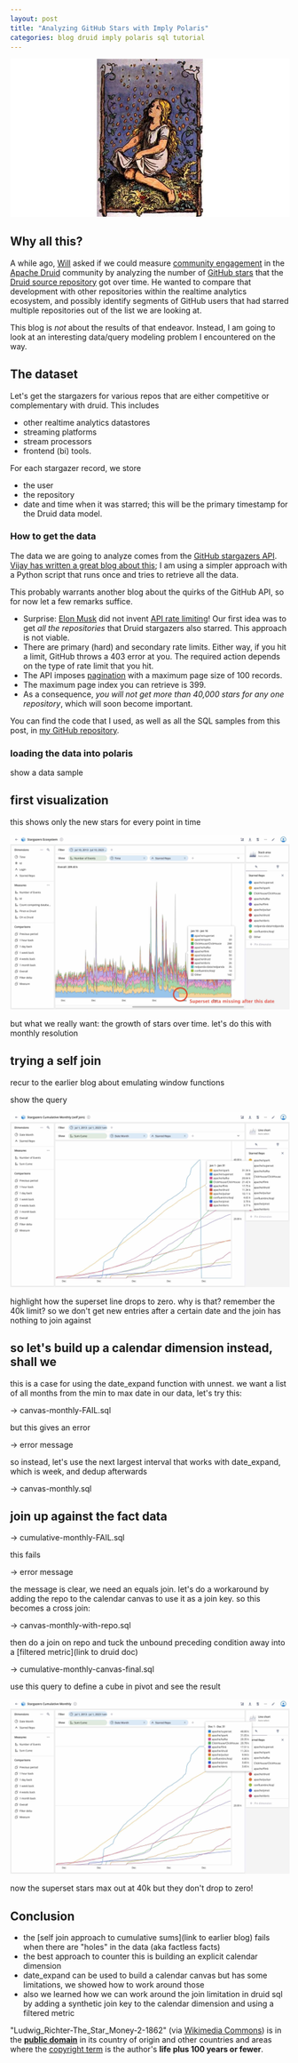 ```yaml
---
layout: post
title: "Analyzing GitHub Stars with Imply Polaris"
categories: blog druid imply polaris sql tutorial
---
```


![Sterntaler drawing](/assets/2023-07-12-01-Ludwig_Richter-The_Star_Money-2-1862.jpg)

## Why all this?

A while ago, [Will](https://twitter.com/whycaniuse) asked if we could measure [community engagement](https://www.swyx.io/measuring-devrel) in the [Apache Druid](https://druid.apache.org/) community by analyzing the number of [GitHub stars](https://docs.github.com/en/rest/activity/starring) that the [Druid source repository](https://github.com/apache/druid) got over time. He wanted to compare that development with other repositories within the realtime analytics ecosystem, and possibly identify segments of GitHub users that had starred multiple repositories out of the list we are looking at.

This blog is _not_ about the results of that endeavor. Instead, I am going to look at an interesting data/query modeling problem I encountered on the way.

## The dataset

Let's get the stargazers for various repos that are either competitive or complementary with druid. This includes

- other realtime analytics datastores
- streaming platforms
- stream processors
- frontend (bi) tools.

For each stargazer record, we store

- the user
- the repository
- date and time when it was starred; this will be the primary timestamp for the Druid data model.

### How to get the data

The data we are going to analyze comes from the [GitHub stargazers API](https://docs.github.com/en/rest/activity/starring?apiVersion=2022-11-28#list-stargazers). [Vijay has written a great blog about this](https://dev.to/vnarayaj/analysing-github-stars-extracting-and-analyzing-data-from-github-using-apache-nifir-apache-kafkar-and-apache-druidr-280); I am using a simpler approach with a Python script that runs once and tries to retrieve all the data.

This probably warrants another blog about the quirks of the GitHub API, so for now let a few remarks suffice.

- Surprise: [Elon Musk](https://twitter.com/elonmusk) did not invent [API rate limiting](https://docs.github.com/en/rest/rate-limit/rate-limit?apiVersion=2022-11-28)! Our first idea was to get _all the repositories_ that Druid stargazers also starred. This approach is not viable.
- There are primary (hard) and secondary rate limits. Either way, if you hit a limit, GitHub throws a 403 error at you. The required action depends on the type of rate limit that you hit.
- The API imposes [pagination](https://docs.github.com/en/rest/guides/using-pagination-in-the-rest-api?apiVersion=2022-11-28) with a maximum page size of 100 records.
- The maximum page index you can retrieve is 399.
- As a consequence, _you will not get more than 40,000 stars for any one repository_, which will soon become important.

You can find the code that I used, as well as all the SQL samples from this post, in [my GitHub repository](https://github.com/hellmarbecker/druid-stargazers).

### loading the data into polaris

show a data sample

## first visualization

this shows only the new stars for every point in time

![Visualization: New Star Events over Time](/assets/2023-07-12-02-eventdata.jpg)

but what we really want: the growth of stars over time. let's do this with monthly resolution

## trying a self join

recur to the earlier blog about emulating window functions

show the query

![Visualization: Cumulative Sums with Self Join](/assets/2023-07-12-03-selfjoin.jpg)

highlight how the superset line drops to zero. why is that?
remember the 40k limit? so we don't get new entries after a certain date and the join has nothing to join against

## so let's build up a calendar dimension instead, shall we

this is a case for using the date_expand function with unnest. we want a list of all months from the min to max date in our data, let's try this:

 -> canvas-monthly-FAIL.sql

but this gives an error

 -> error message

so instead, let's use the next largest interval that works with date_expand, which is week, and dedup afterwards

 -> canvas-monthly.sql

## join up against the fact data

 -> cumulative-monthly-FAIL.sql

this fails

 -> error message

the message is clear, we need an equals join. let's do a workaround by adding the repo to the calendar canvas to use it as a join key. so this becomes a cross join:

 -> canvas-monthly-with-repo.sql

then do a join on repo and tuck the unbound preceding condition away into a [filtered metric](link to druid doc)

 -> cumulative-monthly-canvas-final.sql

use this query to define a cube in pivot and see the result

![Visualization: Cumulative Sums](/assets/2023-07-12-04-calendar-canvas.jpg)

now the superset stars max out at 40k but they don't drop to zero!

## Conclusion

- the [self join approach to cumulative sums](link to earlier blog) fails when there are "holes" in the data (aka factless facts)
- the best approach to counter this is building an explicit calendar dimension
- date_expand can be used to build a calendar canvas but has some limitations, we showed how to work around those
- also we learned how we can work around the join limitation in druid sql by adding a synthetic join key to the calendar dimension and using a filtered metric

"Ludwig_Richter-The_Star_Money-2-1862" (via [Wikimedia Commons](https://commons.wikimedia.org/wiki/File:Ludwig_Richter-The_Star_Money-2-1862.jpg)) is in the <b><a href="https://en.wikipedia.org/wiki/public_domain" class="extiw" title="en:public domain">public domain</a></b> in its country of origin and other countries and areas where the <a href="https://en.wikipedia.org/wiki/List_of_countries%27_copyright_lengths" class="extiw" title="w:List of countries&#39; copyright lengths">copyright term</a> is the author's <b>life plus 100 years or fewer</b>.

